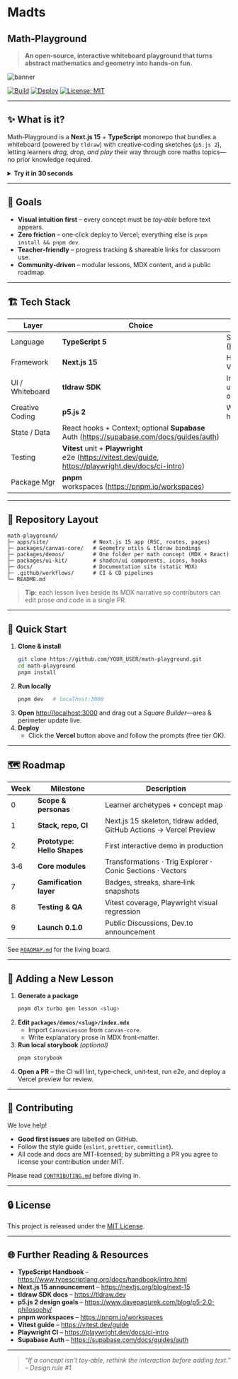 # Madts
## Math‑Playground

> **An open‑source, interactive whiteboard playground that turns abstract mathematics and geometry into hands‑on fun.**

![banner](docs/banner.png)

[![Build](https://github.com/YOUR_USER/math-playground/actions/workflows/ci.yml/badge.svg)](https://github.com/YOUR_USER/math-playground/actions/workflows/ci.yml)
[![Deploy](https://vercel.com/button)](https://math-playground.vercel.app)
[![License: MIT](https://img.shields.io/badge/License-MIT-yellow.svg)](LICENSE)

---

## ✨ What is it?

Math‑Playground is a **Next.js 15** + **TypeScript** monorepo that bundles a whiteboard (powered by `tldraw`) with creative‑coding sketches (`p5.js 2`), letting learners _drag, drop, and play_ their way through core maths topics—no prior knowledge required.

<details>
<summary><strong>Try it in 30 seconds</strong></summary>

```bash
npx create-next-app@latest math-playground --example https://github.com/YOUR_USER/math-playground
cd math-playground
pnpm dev # open http://localhost:3000
```

</details>

---

## 🎯 Goals

* **Visual intuition first** – every concept must be *toy‑able* before text appears.
* **Zero friction** – one‑click deploy to Vercel; everything else is `pnpm install && pnpm dev`.
* **Teacher‑friendly** – progress tracking & shareable links for classroom use.
* **Community‑driven** – modular lessons, MDX content, and a public roadmap.

---

## 🏗️ Tech Stack

| Layer | Choice | Why |
|-------|--------|-----|
| Language | **TypeScript 5** | Safer math code & great DX ([Handbook](https://www.typescriptlang.org/docs/handbook/intro.html)) |
| Framework | **Next.js 15** | Hybrid static + SSR, RSC stable, Vercel native ([blog](https://nextjs.org/blog/next-15)) |
| UI / Whiteboard | **tldraw SDK** | Infinite canvas, selection, undo/redo out‑of‑the‑box (<https://tldraw.dev>) |
| Creative Coding | **p5.js 2** | WebGPU‑ready shapes & helpers ([p5 2.0 vision](https://www.davepagurek.com/blog/p5-2.0-philosophy/)) |
| State / Data | React hooks + Context; optional **Supabase** Auth (<https://supabase.com/docs/guides/auth>) |
| Testing | **Vitest** unit + **Playwright** e2e (<https://vitest.dev/guide>, <https://playwright.dev/docs/ci-intro>) |
| Package Mgr | **pnpm** workspaces (<https://pnpm.io/workspaces>) |

---

## 📂 Repository Layout

```
math-playground/
├─ apps/site/              # Next.js 15 app (RSC, routes, pages)
├─ packages/canvas-core/   # Geometry utils & tldraw bindings
├─ packages/demos/         # One folder per math concept (MDX + React)
├─ packages/ui-kit/        # shadcn/ui components, icons, hooks
├─ docs/                   # Documentation site (static MDX)
├─ .github/workflows/      # CI & CD pipelines
└─ README.md
```

> **Tip:** each lesson lives beside its MDX narrative so contributors can edit prose *and* code in a single PR.

---

## 🚀 Quick Start

1. **Clone & install**
   ```bash
   git clone https://github.com/YOUR_USER/math-playground.git
   cd math-playground
   pnpm install
   ```
2. **Run locally**
   ```bash
   pnpm dev   # localhost:3000
   ```
3. **Open** <http://localhost:3000> and drag out a *Square Builder*—area & perimeter update live.
4. **Deploy**
   * Click the **Vercel** button above and follow the prompts (free tier OK).

---

## 🗺️ Roadmap

| Week | Milestone | Description |
|------|-----------|-------------|
| 0 | **Scope & personas** | Learner archetypes + concept map |
| 1 | **Stack, repo, CI** | Next.js 15 skeleton, tldraw added, GitHub Actions → Vercel Preview |
| 2 | **Prototype: Hello Shapes** | First interactive demo in production |
| 3‑6 | **Core modules** | Transformations · Trig Explorer · Conic Sections · Vectors |
| 7 | **Gamification layer** | Badges, streaks, share‑link snapshots |
| 8 | **Testing & QA** | Vitest coverage, Playwright visual regression |
| 9 | **Launch 0.1.0** | Public Discussions, Dev.to announcement |

See [`ROADMAP.md`](docs/ROADMAP.md) for the living board.

---

## 🧩 Adding a New Lesson

1. **Generate a package**
   ```bash
   pnpm dlx turbo gen lesson <slug>
   ```
2. **Edit `packages/demos/<slug>/index.mdx`**
   * Import `CanvasLesson` from `canvas-core`.
   * Write explanatory prose in MDX front‑matter.
3. **Run local storybook** *(optional)*
   ```bash
   pnpm storybook
   ```
4. **Open a PR** – the CI will lint, type‑check, unit‑test, run e2e, and deploy a Vercel preview for review.

---

## 🤝 Contributing

We love help!

* **Good first issues** are labelled on GitHub.
* Follow the style guide (`eslint`, `prettier`, `commitlint`).
* All code and docs are MIT‑licensed; by submitting a PR you agree to license your contribution under MIT.

Please read [`CONTRIBUTING.md`](CONTRIBUTING.md) before diving in.

---

## 🔒 License

This project is released under the [MIT License](LICENSE).

---

## 🌐 Further Reading & Resources

* **TypeScript Handbook** – <https://www.typescriptlang.org/docs/handbook/intro.html>
* **Next.js 15 announcement** – <https://nextjs.org/blog/next-15>
* **tldraw SDK docs** – <https://tldraw.dev>
* **p5.js 2 design goals** – <https://www.davepagurek.com/blog/p5-2.0-philosophy/>
* **pnpm workspaces** – <https://pnpm.io/workspaces>
* **Vitest guide** – <https://vitest.dev/guide>
* **Playwright CI** – <https://playwright.dev/docs/ci-intro>
* **Supabase Auth** – <https://supabase.com/docs/guides/auth>

---

> _“If a concept isn’t toy‑able, rethink the interaction before adding text.” – Design rule #1_
